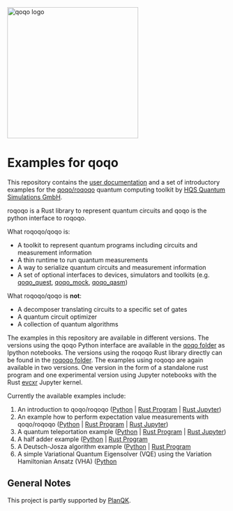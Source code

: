 <img src="qoqo_Logo_vertical_color.png" alt="qoqo logo" width="300" />

# Examples for qoqo

This repository contains the [user documentation](https://hqsquantumsimulations.github.io/qoqo_examples/) and  a set of introductory examples for the [qoqo/roqoqo](https://github.com/HQSquantumsimulations/qoqo) quantum computing toolkit by [HQS Quantum Simulations GmbH](https://quantumsimulations.de).

roqoqo is a Rust library to represent quantum circuits and qoqo is the python interface to roqoqo.

What roqoqo/qoqo is:

* A toolkit to represent quantum programs including circuits and measurement information
* A thin runtime to run quantum measurements
* A way to serialize quantum circuits and measurement information
* A set of optional interfaces to devices, simulators and toolkits (e.g. [qoqo_quest](https://github.com/HQSquantumsimulations/qoqo-quest), [qoqo_mock](https://github.com/HQSquantumsimulations/qoqo_mock), [qoqo_qasm](https://github.com/HQSquantumsimulations/qoqo_qasm))

What roqoqo/qoqo is **not**:

* A decomposer translating circuits to a specific set of gates
* A quantum circuit optimizer
* A collection of quantum algorithms

The examples in this repository are available in different versions. The versions using the qoqo Python interface are available in the [qoqo folder](./qoqo/) as Ipython notebooks.
The versions using the roqoqo Rust library directly can be found in the [roqoqo folder](./roqoqo/). The examples using roqoqo are again available in two versions.
One version in the form of a standalone rust program and one experimental version using Jupyter notebooks with the Rust [evcxr](https://github.com/google/evcxr) Jupyter kernel.

Currently the available examples include:

1. An introduction to qoqo/roqoqo ([Python](./qoqo/1_Intro_to_qoqo.ipynb) | [Rust Program](./roqoqo/standalone/1_Intro_to_roqoqo/) | [Rust Jupyter](./roqoqo/notebooks/1_Intro_to_roqoqo.ipynb))
2. An example how to perform expectation value measurements with qoqo/roqoqo ([Python](./qoqo/2_Measurement_Example.ipynb) | [Rust Program](./roqoqo/standalone/2_Measurement_example/) | [Rust Jupyter](./roqoqo/notebooks/2_Measurement_example.ipynb))
3. A quantum teleportation example ([Python](./qoqo/3_Teleportation_Example.ipynb) | [Rust Program](./roqoqo/standalone/3_Teleportation_example/) | [Rust Jupyter](./roqoqo/notebooks/3_Teleportation_example.ipynb))
4. A half adder example ([Python](./qoqo/4_Half_adder_example.ipynb) | [Rust Program](./roqoqo/standalone/4_Half_adder_example/)
5. A Deutsch-Josza algorithm example ([Python](./qoqo/5_Deutsch-Josza_example.ipynb) | [Rust Program](./roqoqo/standalone/5_Deutsch-Josza_example/)
6. A simple Variational Quantum Eigensolver (VQE) using the Variation Hamiltonian Ansatz (VHA) ([Python](./qoqo/6_Simple_VHA_with_qoqo.ipynb)

## General Notes

This project is partly supported by [PlanQK](https://planqk.de).
